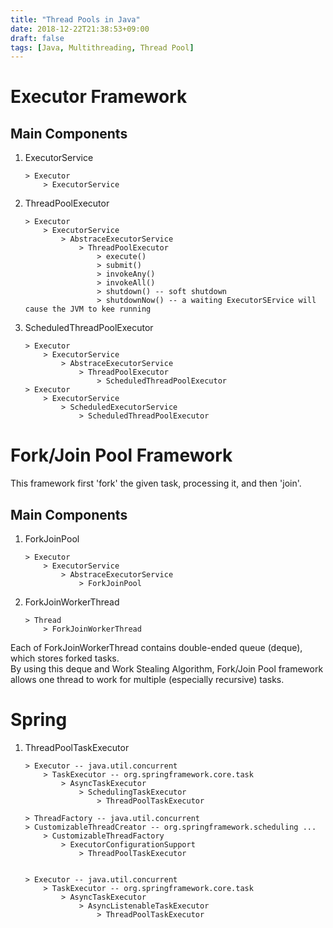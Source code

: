 ```yaml
---
title: "Thread Pools in Java"
date: 2018-12-22T21:38:53+09:00
draft: false
tags: [Java, Multithreading, Thread Pool]
---
```


# Executor Framework

## Main Components
1. ExecutorService
    ```
    > Executor
        > ExecutorService
    ```
1. ThreadPoolExecutor
    ```
    > Executor
        > ExecutorService
            > AbstraceExecutorService
                > ThreadPoolExecutor
                    > execute()
                    > submit()
                    > invokeAny()
                    > invokeAll()
                    > shutdown() -- soft shutdown
                    > shutdownNow() -- a waiting ExecutorSErvice will cause the JVM to kee running
    ```
1. ScheduledThreadPoolExecutor
    ```
    > Executor
        > ExecutorService
            > AbstraceExecutorService
                > ThreadPoolExecutor
                    > ScheduledThreadPoolExecutor
    > Executor
        > ExecutorService
            > ScheduledExecutorService
                > ScheduledThreadPoolExecutor
    ```

# Fork/Join Pool Framework
This framework first 'fork' the given task, processing it, and then 'join'.  

## Main Components
1. ForkJoinPool
    ```
    > Executor
        > ExecutorService
            > AbstraceExecutorService
                > ForkJoinPool
    ```
1. ForkJoinWorkerThread
    ```
    > Thread
        > ForkJoinWorkerThread
    ```
Each of ForkJoinWorkerThread contains double-ended queue (deque), which stores forked tasks.  
By using this deque and Work Stealing Algorithm, Fork/Join Pool framework allows one thread to work for multiple (especially recursive) tasks.  

# Spring

1. ThreadPoolTaskExecutor 
    ```
    > Executor -- java.util.concurrent
        > TaskExecutor -- org.springframework.core.task
            > AsyncTaskExecutor
                > SchedulingTaskExecutor
                    > ThreadPoolTaskExecutor

    > ThreadFactory -- java.util.concurrent
    > CustomizableThreadCreator -- org.springframework.scheduling ...
        > CustomizableThreadFactory
            > ExecutorConfigurationSupport
                > ThreadPoolTaskExecutor


    > Executor -- java.util.concurrent
        > TaskExecutor -- org.springframework.core.task
            > AsyncTaskExecutor
                > AsyncListenableTaskExecutor
                    > ThreadPoolTaskExecutor
    ```

